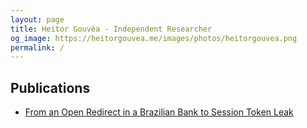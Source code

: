 ```yaml
---
layout: page
title: Heitor Gouvêa - Independent Researcher
og_image: https://heitorgouvea.me/images/photos/heitorgouvea.png
permalink: /
---
```


## Publications

* [From an Open Redirect in a Brazilian Bank to Session Token Leak](/2020/01/03/From-Open-Redirect-to-Session-Token-Leak)